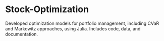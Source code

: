 # Stock-Optimization
Developed optimization models for portfolio management, including CVaR and Markowitz approaches, using Julia. Includes code, data, and documentation.
